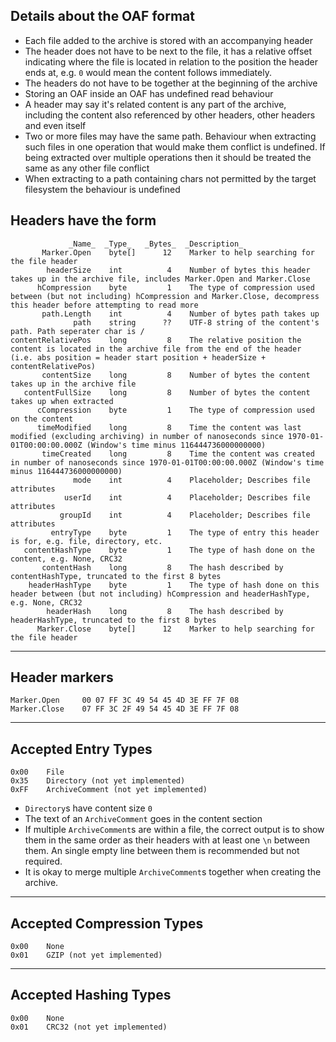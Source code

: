 Details about the OAF format
-

 - Each file added to the archive is stored with an accompanying header
 - The header does not have to be next to the file, it has a relative offset indicating where the file is located in relation to the position the header ends at, e.g. `0` would mean the content follows immediately.
 - The headers do not have to be together at the beginning of the archive
 - Storing an OAF inside an OAF has undefined read behaviour
 - A header may say it's related content is any part of the archive, including the content also referenced by other headers, other headers and even itself
 - Two or more files may have the same path. Behaviour when extracting such files in one operation that would make them conflict is undefined. If being extracted over multiple operations then it should be treated the same as any other file conflict
 - When extracting to a path containing chars not permitted by the target filesystem the behaviour is undefined

Headers have the form
-
                 _Name_  _Type_   _Bytes_  _Description_
           Marker.Open    byte[]      12    Marker to help searching for the file header
            headerSize    int          4    Number of bytes this header takes up in the archive file, includes Marker.Open and Marker.Close
          hCompression    byte         1    The type of compression used between (but not including) hCompression and Marker.Close, decompress this header before attempting to read more
           path.Length    int          4    Number of bytes path takes up
                  path    string      ??    UTF-8 string of the content's path. Path seperater char is /
    contentRelativePos    long         8    The relative position the content is located in the archive file from the end of the header (i.e. abs position = header start position + headerSize + contentRelativePos)
           contentSize    long         8    Number of bytes the content takes up in the archive file
       contentFullSize    long         8    Number of bytes the content takes up when extracted
          cCompression    byte         1    The type of compression used on the content
          timeModified    long         8    Time the content was last modified (excluding archiving) in number of nanoseconds since 1970-01-01T00:00:00.000Z (Window's time minus 116444736000000000)
           timeCreated    long         8    Time the content was created in number of nanoseconds since 1970-01-01T00:00:00.000Z (Window's time minus 116444736000000000)
                  mode    int          4    Placeholder; Describes file attributes
                userId    int          4    Placeholder; Describes file attributes
               groupId    int          4    Placeholder; Describes file attributes
             entryType    byte         1    The type of entry this header is for, e.g. file, directory, etc.
       contentHashType    byte         1    The type of hash done on the content, e.g. None, CRC32
           contentHash    long         8    The hash described by contentHashType, truncated to the first 8 bytes
        headerHashType    byte         1    The type of hash done on this header between (but not including) hCompression and headerHashType, e.g. None, CRC32
            headerHash    long         8    The hash described by headerHashType, truncated to the first 8 bytes
          Marker.Close    byte[]      12    Marker to help searching for the file header

---

Header markers
-

    Marker.Open     00 07 FF 3C 49 54 45 4D 3E FF 7F 08
    Marker.Close    07 FF 3C 2F 49 54 45 4D 3E FF 7F 08

---

Accepted Entry Types
-

    0x00    File
    0x35    Directory (not yet implemented)
    0xFF    ArchiveComment (not yet implemented)

 - `Directory`s have content size `0`
 - The text of an `ArchiveComment` goes in the content section
 - If multiple `ArchiveComment`s are within a file, the correct output is to show them in the same order as their headers with at least one `\n` between them. An single empty line between them is recommended but not required.
 - It is okay to merge multiple `ArchiveComment`s together when creating the archive.

---

Accepted Compression Types
-

    0x00    None
    0x01    GZIP (not yet implemented)

---

Accepted Hashing Types
-

    0x00    None
    0x01    CRC32 (not yet implemented)

